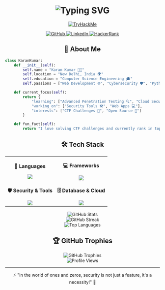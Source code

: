 <h1 align="center">
  <img src="https://readme-typing-svg.herokuapp.com?font=Fira+Code&size=35&duration=3000&pause=1000&color=3B82F6&center=true&vCenter=true&width=500&lines=Hi+%F0%9F%91%8B+I'm+Karan+Kumar;Full+Stack+Developer;Cybersecurity+Expert;Python+Developer" alt="Typing SVG" />
</h1>

<div align="center">

[![TryHackMe](https://tryhackme-badges.s3.amazonaws.com/Karannkx.png)](https://tryhackme.com/p/Karannkx)

</div>

<div align="center">
  <a href="https://github.com/karannkx">
    <img src="https://img.shields.io/badge/GitHub-100000?style=for-the-badge&logo=github&logoColor=white" alt="GitHub"/>
  </a>
  <a href="https://linkedin.com/in/karannkx">
    <img src="https://img.shields.io/badge/LinkedIn-0077B5?style=for-the-badge&logo=linkedin&logoColor=white" alt="LinkedIn"/>
  </a>
  <a href="https://www.hackerrank.com/profile/Karannkx">
    <img src="https://img.shields.io/badge/-Hackerrank-2EC866?style=for-the-badge&logo=HackerRank&logoColor=white" alt="HackerRank"/>
  </a>
</div>

<h2 align="center">💫 About Me</h2>

```python
class KaranKumar:
    def __init__(self):
        self.name = "Karan Kumar 👨‍💻"
        self.location = "New Delhi, India 🌍"
        self.education = "Computer Science Engineering 🎓"
        self.passions = ["Web Development 🌐", "Cybersecurity 🛡️", "Python Development 🐍"]

    def current_focus(self):
        return {
            "learning": ["Advanced Penetration Testing 🔍", "Cloud Security ☁️"],
            "working_on": ["Security Tools 🛠️", "Web Apps 💻"],
            "interests": ["CTF Challenges 🚩", "Open Source 🌟"]
        }

    def fun_fact(self):
        return "I love solving CTF challenges and currently rank in top 4% globally on TryHackMe! 🏆"
```

<h2 align="center">🛠️ Tech Stack</h2>

<table align="center">
<tr>
<td align="center">

**🚀 Languages**

<img src="https://skillicons.dev/icons?i=py,js,html,css" />

</td>
<td align="center">

**💻 Frameworks**

<img src="https://skillicons.dev/icons?i=react,flask,nodejs,express" />

</td>
</tr>
<tr>
<td align="center">

**🛡️ Security & Tools**

<img src="https://skillicons.dev/icons?i=linux,git,docker,vscode" />

</td>
<td align="center">

**🗄️ Database & Cloud**

<img src="https://skillicons.dev/icons?i=firebase,mongodb,mysql,redis" />

</td>
</tr>
</table>

<div align="center">
  <img src="https://github-readme-stats.vercel.app/api?username=karannkx&show_icons=true&theme=tokyonight&hide_border=true&include_all_commits=true&count_private=true" alt="GitHub Stats" />
  <br/>
  <img src="https://github-readme-streak-stats.herokuapp.com/?user=karannkx&theme=tokyonight&hide_border=true" alt="GitHub Streak" />
  <br/>
  <img src="https://github-readme-stats.vercel.app/api/top-langs/?username=karannkx&theme=tokyonight&hide_border=true&layout=compact" alt="Top Languages" />
</div>

<div align="center">
  <h2>🏆 GitHub Trophies</h2>
  <img src="https://github-profile-trophy.vercel.app/?username=karannkx&theme=tokyonight&no-frame=true&no-bg=false&margin-w=4" alt="GitHub Trophies"/>
</div>

<div align="center">
  <img src="https://komarev.com/ghpvc/?username=karannkx&label=Profile%20Views&color=0e75b6&style=flat" alt="Profile Views" />
</div>

---

<div align="center">
  <p>⚡ "In the world of ones and zeros, security is not just a feature, it's a necessity!" 🔐</p>
</div>